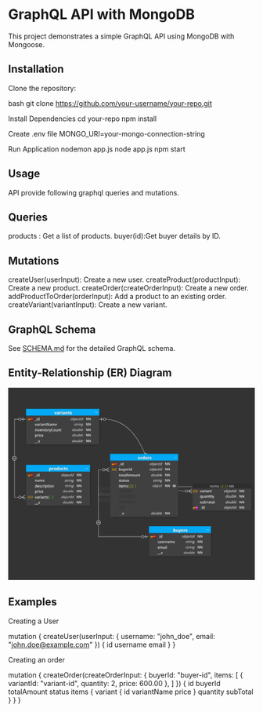 # GraphQL API with MongoDB

This project demonstrates a simple GraphQL API using MongoDB with Mongoose.

## Installation

Clone the repository:

   bash
   git clone https://github.com/your-username/your-repo.git


Install Dependencies
    cd your-repo
    npm install

Create .env file
    MONGO_URI=your-mongo-connection-string

Run Application 
    nodemon app.js
    node app.js
    npm start


## Usage

API provide following graphql queries and mutations.

## Queries

products : Get a list of products.
buyer(id):Get buyer details by ID.

## Mutations

createUser(userInput): Create a new user.
createProduct(productInput): Create a new product.
createOrder(createOrderInput): Create a new order.
addProductToOrder(orderInput): Add a product to an existing order.
createVariant(variantInput): Create a new variant.

## GraphQL Schema

See [SCHEMA.md](SCHEMA.md) for the detailed GraphQL schema.

## Entity-Relationship (ER) Diagram

![ER Diagram](er-diagram.png)

## Examples

Creating a User

mutation {
  createUser(userInput: {
    username: "john_doe",
    email: "john.doe@example.com"
  }) {
    id
    username
    email
  }
}


Creating an order

mutation {
  createOrder(createOrderInput: {
    buyerId: "buyer-id",
    items: [
      { variantId: "variant-id", quantity: 2, price: 600.00 },
    ]
  }) {
    id
    buyerId
    totalAmount
    status
    items {
      variant {
        id
        variantName
        price
      }
      quantity
      subTotal
    }
  }
}

